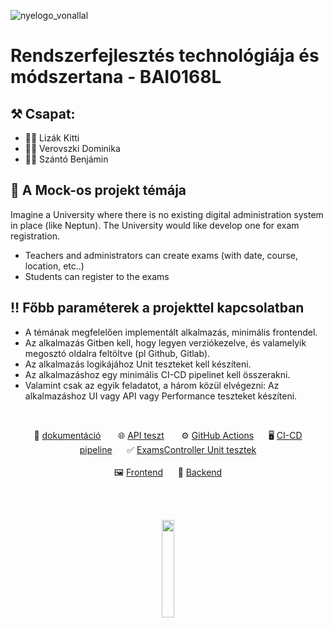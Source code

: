 
![nyelogo_vonallal](https://github.com/vellt/rft/assets/61885011/6785177f-835d-4d23-ad74-198c7a76ac96)


# Rendszerfejlesztés technológiája és módszertana - BAI0168L

## ⚒️ Csapat:
- 👩‍💻 Lizák Kitti
- 👩‍💻 Verovszki Dominika
- 👨‍💻 Szántó Benjámin

## 📝 A Mock-os projekt témája
Imagine a University where there is no existing digital administration system in place (like Neptun). 
The University would like develop one for exam registration. 
- Teachers and administrators can create exams (with date, course, location, etc..)
- Students can register to the exams

## ‼️ Főbb paraméterek a projekttel kapcsolatban
- A témának megfelelően implementált alkalmazás, minimális frontendel.
- Az alkalmazás Gitben kell, hogy legyen verziókezelve, és valamelyik megosztó oldalra feltöltve (pl Github, Gitlab).
- Az alkalmazás logikájához Unit teszteket kell készíteni.
- Az alkalmazáshoz egy minimális CI-CD pipelinet kell összerakni.
- Valamint csak az egyik feladatot, a három közül elvégezni: Az alkalmazáshoz UI vagy API vagy Performance teszteket készíteni.

<br>

<p align="center">
 📝 <a href="https://github.com/vellt/rft/blob/master/documentation.md" target="_blank">dokumentáció</a> &nbsp&nbsp&nbsp&nbsp&nbsp
 🌐 <a href="https://github.com/vellt/rft/blob/master/api_test.md" target="_blank">API teszt</a> &nbsp&nbsp&nbsp&nbsp&nbsp
 ⚙️ <a href="https://github.com/vellt/rft/actions" target="_blank">GitHub Actions</a>&nbsp&nbsp&nbsp&nbsp&nbsp
 🖥️ <a href="https://github.com/vellt/rft/blob/master/.github/workflows/dotnet.yml" target="_blank">CI-CD pipeline</a>&nbsp&nbsp&nbsp&nbsp&nbsp
 ✅ <a href="https://github.com/vellt/rft/blob/master/ApiTests/ExamsControllerTests.cs" target="_blank">ExamsController Unit tesztek</a> <br> <br>
 🖼️ <a href="https://github.com/vellt/rft/tree/master/rtf_ui" target="_blank">Frontend</a>&nbsp&nbsp&nbsp&nbsp&nbsp
 📨 <a href="https://github.com/vellt/rft/tree/master/rft" target="_blank">Backend</a> 
 
</p>

<br>
<br>


<p align="center">
  <img align="center" src= 'https://github.com/vellt/rft/assets/61885011/6f3f64c5-d96e-4800-8179-ea5076484cd0' width='20%' >
</p>

<br>
